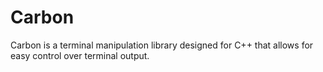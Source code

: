 # Carbon

Carbon is a terminal manipulation library designed for C++ that allows for easy control over terminal output.
